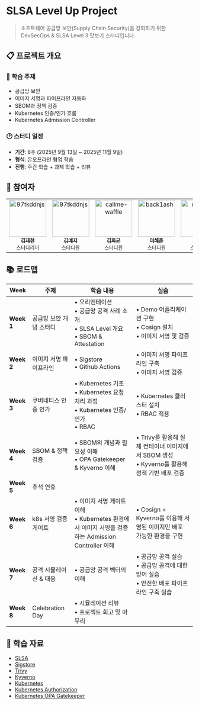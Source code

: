 # SLSA Level Up Project

> 소프트웨어 공급망 보안(Supply Chain Security)을 강화하기 위한 DevSecOps & SLSA Level 3 맛보기 스터디입니다.

## 📋 프로젝트 개요

### 🎯 학습 주제
- 공급망 보안
- 이미지 서명과 파이프라인 자동화
- SBOM과 정책 검증
- Kubernetes 인증/인가 흐름
- Kubernetes Admission Controller

### 🕑 스터디 일정
- **기간**: 8주 (2025년 9월 13일 ~ 2025년 11월 9일)
- **형식**: 온오프라인 협업 학습
- **진행**: 주간 학습 + 과제 학습 + 리뷰

## 👥 참여자

<table>
  <tr>
    <td align="center">
      <a href="https://github.com/kiku99">
        <img src="https://avatars.githubusercontent.com/u/46413809?v=4" width="100px;" alt="97tkddnjs"/>
        <br />
        <sub><b>김재현</b></sub>
      </a>
      <br />
      <sub>스터디리더</sub>
    </td>
    <td align="center">
      <a href="https://github.com/KimYe-Ji">
        <img src="https://avatars.githubusercontent.com/u/58850411?v=4" width="100px;" alt="97tkddnjs"/>
        <br />
        <sub><b>김예지</b></sub>
      </a>
      <br />
      <sub>스터디원</sub>
    </td>
    <td align="center">
      <a href="https://github.com/callme-waffle">
        <img src="https://avatars.githubusercontent.com/u/58645920?v=4" width="100px;" alt="callme-waffle"/>
        <br />
        <sub><b>김화균</b></sub>
      </a>
      <br />
      <sub>스터디원</sub>
    </td>
    <td align="center">
      <a href="https://github.com/back1ash">
        <img src="https://avatars.githubusercontent.com/u/53644611?v=4" width="100px;" alt="back1ash"/>
        <br />
        <sub><b>이해준</b></sub>
      </a>
      <br />
      <sub>스터디원</sub>
    </td>
    </td>
    <td align="center">
      <a href="https://github.com/mjttong">
        <img src="https://avatars.githubusercontent.com/u/145860909?v=4" width="100px;" alt="mjttong"/>
        <br />
        <sub><b>권민정</b></sub>
      </a>
      <br />
      <sub>스터디원</sub>
    </td>
      <td align="center">
      <a href="https://github.com/ssoxong">
        <img src="https://avatars.githubusercontent.com/u/112956015?v=4" width="100px;" alt="ssoxong"/>
        <br />
        <sub><b>이소현</b></sub>
      </a>
      <br />
      <sub>스터디원</sub>
    </td>
      <td align="center">
      <a href="https://github.com/gaeul3303">
        <img src="https://avatars.githubusercontent.com/u/84903260?s=400&v=4" width="100px;" alt="gaeul3303"/>
        <br />
        <sub><b>홍가을</b></sub>
      </a>
      <br />
      <sub>스터디원</sub>
    </td>
    <td align="center">
      <a href="https://github.com/ori5r2">
        <img src="https://avatars.githubusercontent.com/u/96720326?v=4" width="100px;" alt="ori5r2"/>
        <br />
        <sub><b>노민주</b></sub>
      </a>
      <br />
      <sub>스터디원</sub>
    </td>
      <td align="center">
        <a href="https://github.com/jud1thDev">
          <img src="https://avatars.githubusercontent.com/u/141399892?v=4" width="100px;" alt="jud1thDev"/>
          <br />
          <sub><b>정유정</b></sub>
        </a>
        <br />
        <sub>스터디원</sub>
      </td>
    <td align="center">
        <a href="https://github.com/hodu26">
          <img src="https://avatars.githubusercontent.com/u/69331491?v=4" width="100px;" alt="hodu26"/>
          <br />
          <sub><b>허완</b></sub>
        </a>
        <br />
        <sub>스터디원</sub>
      </td>
  </tr>
</table>

## 📚 로드맵

| Week | 주제 | 학습 내용 | 실습 |
|------|------|-----------|------|
| **Week 1** | 공급망 보안 개념 스터디 | • 오리엔테이션<br>• 공급망 공격 사례 소개<br>• SLSA Level 개요<br>• SBOM & Attestation | • Demo 어플리케이션 구현<br>• Cosign 설치<br>• 이미지 서명 및 검증 |
| **Week 2** | 이미지 서명 파이프라인 | • Sigstore<br>• Github Actions | • 이미지 서명 파이프라인 구축<br>• 이미지 서명 검증 |
| **Week 3** | 쿠버네티스 인증 인가 | • Kubernetes 기초<br>• Kubernetes 요청 처리 과정<br>• Kubernetes 인증/인가<br>• RBAC | • Kubernetes 클러스터 설치<br>• RBAC 적용 |
| **Week 4** | SBOM & 정책 검증 | • SBOM의 개념과 필요성 이해<br>• OPA Gatekeeper & Kyverno 이해  | • Trivy를 활용해 실제 컨테이너 이미지에서 SBOM 생성<br>• Kyverno를 활용해 정책 기반 배포 검증 |
| **Week 5** | 추석 연휴 |  | |
| **Week 6** | k8s 서명 검증 게이트 | • 이미지 서명 게이트 이해<br>• Kubernetes 환경에서 이미지 서명을 검증하는 Admission Controller 이해  | • Cosign + Kyverno를 이용해 서명된 이미지만 배포 가능한 환경을 구현 |
| **Week 7** | 공격 시뮬레이션 & 대응 | • 공급망 공격 벡터의 이해 | • 공급망 공격 실습<br>• 공급망 공격에 대한 방어 실습<br>• 안전한 배포 파이프라인 구축 실습 |
| **Week 8** | Celebration Day | • 시뮬레이션 리뷰<br>• 프로젝트 회고 및 마무리  | |


## 📖 학습 자료

- [SLSA](https://slsa.dev/)
- [Sigstore](https://www.sigstore.dev/)
- [Trivy](https://trivy.dev/latest/)
- [Kyverno](https://kyverno.io/)
- [Kubernetes](https://kubernetes.io/docs/)
- [Kubernetes Authorization](https://kubernetes.io/docs/reference/access-authn-authz/authorization/)
- [Kubernetes OPA Gatekeeper](https://kubernetes.io/blog/2019/08/06/opa-gatekeeper-policy-and-governance-for-kubernetes/)
